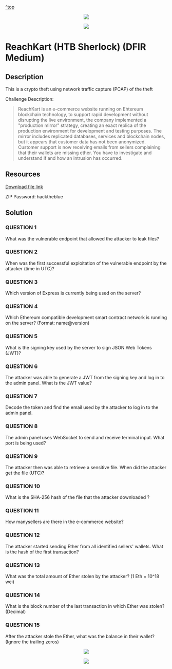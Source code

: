 <a href="#top">^top</a>
<p align="center"><img src="https://github.com/user-attachments/assets/5800ff31-baa2-4405-bd9f-ac8800313e4b"/></p>

<p align="center"><img src="https://github.com/user-attachments/assets/5dc591af-471e-484a-bfdc-66bb295ace9c"/></p>

# ReachKart (HTB Sherlock)  (DFIR Medium) 

## Description

This is a crypto theft using  network traffic capture (PCAP) of the theft 

Challenge Description:

>ReachKart is an e-commerce website running on Ehtereum blockchain technology, to support rapid development without disrupting the live environment, the company implemented a "production mirror" strategy, creating an exact replica of the production environment for development and testing purposes. The mirror includes replicated databases, services and blockchain nodes, but it appears that customer data has not been anonymized. Customer support is now receiving emails from sellers complaining that their wallets are missing ether. You have to investigate and understand if and how an intrusion has occurred.

## Resources

[Download file link](https://challenges-cdn.hackthebox.com/sherlocks/medium/ReachKart.zip?u=117571&p=ep&e=1752029826&t=1752022626&h=13800cc36954856e8b0bc7f0c34db3d3e2b6ac023820697d556c184e836820a1)

ZIP Password: hacktheblue

## Solution

### QUESTION 1
What was the vulnerable endpoint that allowed the attacker to leak files?



### QUESTION 2
When was the first successful exploitation of the vulnerable endpoint by the attacker (time in UTC)?



### QUESTION 3
Which version of Express is currently being used on the server?



### QUESTION 4
Which Ethereum compatible development smart contract network is running on the server? (Format: name@version)



### QUESTION 5
What is the signing key used by the server to sign JSON Web Tokens (JWT)?



### QUESTION 6
The attacker was able to generate a JWT from the signing key and log in to the admin panel. What is the JWT value?



### QUESTION 7
Decode the token and find the email used by the attacker to log in to the admin panel.



### QUESTION 8
The admin panel uses WebSocket to send and receive terminal input. What port is being used?



### QUESTION 9
The attacker then was able to retrieve a sensitive file. When did the attacker get the file (UTC)?



### QUESTION 10
What is the SHA-256 hash of the file that the attacker downloaded ?



### QUESTION 11
How manysellers are there in the e-commerce website?



### QUESTION 12
The attacker started sending Ether from all identified sellers' wallets. What is the hash of the first transaction?



### QUESTION 13
What was the total amount of Ether stolen by the attacker? (1 Eth = 10^18 wei)



### QUESTION 14
What is the block number of the last transaction in which Ether was stolen? (Decimal)



### QUESTION 15
After the attacker stole the Ether, what was the balance in their wallet? (Ignore the trailing zeros)

































<p align="center"><img src="_images/3dcode.png"></p>

<p align="center"><img src="_images/5solve.png"></p>


